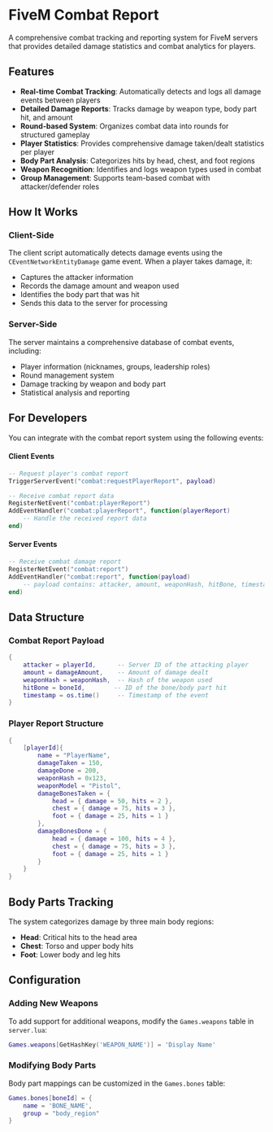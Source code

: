# FiveM Combat Report

A comprehensive combat tracking and reporting system for FiveM servers that provides detailed damage statistics and combat analytics for players.

## Features

- **Real-time Combat Tracking**: Automatically detects and logs all damage events between players
- **Detailed Damage Reports**: Tracks damage by weapon type, body part hit, and amount
- **Round-based System**: Organizes combat data into rounds for structured gameplay
- **Player Statistics**: Provides comprehensive damage taken/dealt statistics per player
- **Body Part Analysis**: Categorizes hits by head, chest, and foot regions
- **Weapon Recognition**: Identifies and logs weapon types used in combat
- **Group Management**: Supports team-based combat with attacker/defender roles

## How It Works

### Client-Side
The client script automatically detects damage events using the `CEventNetworkEntityDamage` game event. When a player takes damage, it:
- Captures the attacker information
- Records the damage amount and weapon used
- Identifies the body part that was hit
- Sends this data to the server for processing

### Server-Side
The server maintains a comprehensive database of combat events, including:
- Player information (nicknames, groups, leadership roles)
- Round management system
- Damage tracking by weapon and body part
- Statistical analysis and reporting


## For Developers
You can integrate with the combat report system using the following events:

#### Client Events
```lua
-- Request player's combat report
TriggerServerEvent("combat:requestPlayerReport", payload)

-- Receive combat report data
RegisterNetEvent("combat:playerReport")
AddEventHandler("combat:playerReport", function(playerReport)
    -- Handle the received report data
end)
```

#### Server Events
```lua
-- Receive combat damage report
RegisterNetEvent("combat:report")
AddEventHandler("combat:report", function(payload)
    -- payload contains: attacker, amount, weaponHash, hitBone, timestamp
end)
```

## Data Structure

### Combat Report Payload
```lua
{
    attacker = playerId,      -- Server ID of the attacking player
    amount = damageAmount,    -- Amount of damage dealt
    weaponHash = weaponHash,  -- Hash of the weapon used
    hitBone = boneId,        -- ID of the bone/body part hit
    timestamp = os.time()     -- Timestamp of the event
}
```

### Player Report Structure
```lua
{
    [playerId]{
        name = "PlayerName",
        damageTaken = 150,
        damageDone = 200,
        weaponHash = 0x123,
        weaponModel = "Pistol",
        damageBonesTaken = {
            head = { damage = 50, hits = 2 },
            chest = { damage = 75, hits = 3 },
            foot = { damage = 25, hits = 1 }
        },
        damageBonesDone = {
            head = { damage = 100, hits = 4 },
            chest = { damage = 75, hits = 3 },
            foot = { damage = 25, hits = 1 }
        }
    }
}
```

## Body Parts Tracking

The system categorizes damage by three main body regions:
- **Head**: Critical hits to the head area
- **Chest**: Torso and upper body hits
- **Foot**: Lower body and leg hits

## Configuration

### Adding New Weapons
To add support for additional weapons, modify the `Games.weapons` table in `server.lua`:
```lua
Games.weapons[GetHashKey('WEAPON_NAME')] = 'Display Name'
```

### Modifying Body Parts
Body part mappings can be customized in the `Games.bones` table:
```lua
Games.bones[boneId] = {
    name = 'BONE_NAME',
    group = "body_region"
}
```